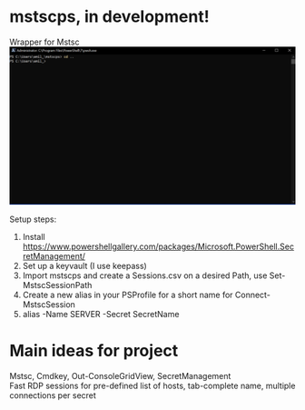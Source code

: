 # mstscps, in development!
Wrapper for Mstsc
![](mstscps.gif)

Setup steps:  
1. Install https://www.powershellgallery.com/packages/Microsoft.PowerShell.SecretManagement/
2. Set up a keyvault (I use keepass)
3. Import mstscps and create a Sessions.csv on a desired Path, use Set-MstscSessionPath
5. Create a new alias in your PSProfile for a short name for Connect-MstscSession
6. alias -Name SERVER -Secret SecretName

# Main ideas for project
Mstsc, Cmdkey, Out-ConsoleGridView, SecretManagement  
Fast RDP sessions for pre-defined list of hosts, tab-complete name, multiple connections per secret
